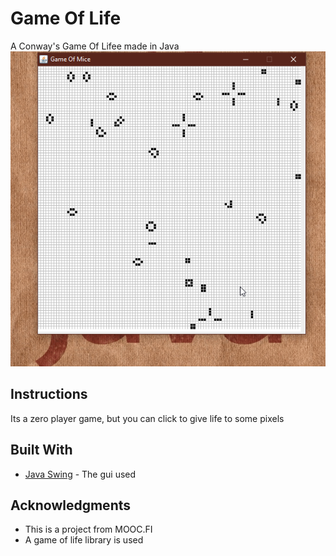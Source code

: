 # Game Of Life

A Conway's Game Of Lifee made in Java  
![](javagui.gif)  

## Instructions

Its a zero player game, but you can click to give life to some pixels  

## Built With

* [Java Swing](https://docs.oracle.com/javase/tutorial/uiswing/) - The gui used  


## Acknowledgments

* This is a project from MOOC.FI  
* A game of life library is used  
